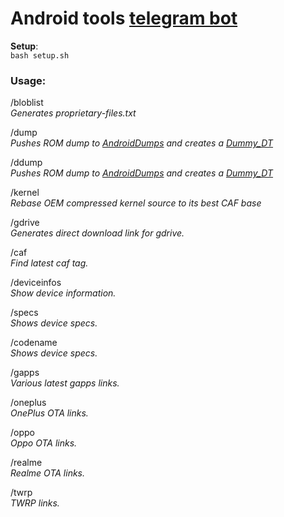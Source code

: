 
# Android tools [telegram bot](https://t.me/Android_tools_bot)
 
**Setup**:  
`bash setup.sh`  
  
### **Usage:**
  
/bloblist <Raw URL of all_files.txt>  
_Generates proprietary-files.txt_

/dump <OTA URL>  
_Pushes ROM dump to [AndroidDumps](https://github.com/AndroidDumps) and creates a [Dummy_DT](https://github.com/ShivamKumarJha/Dummy_DT)_

/ddump <Full OTA URL> <Patch OTA URL>  
_Pushes ROM dump to [AndroidDumps](https://github.com/AndroidDumps) and creates a [Dummy_DT](https://github.com/ShivamKumarJha/Dummy_DT)_

/kernel <kernel zip link> <repo name> <tag suffix>  
_Rebase OEM compressed kernel source to its best CAF base_

/gdrive <URL>  
_Generates direct download link for gdrive._

/caf <TAG OR PLATFORM>  
_Find latest caf tag._

/deviceinfos <codename>  
_Show device information._

/specs <codename>  
_Shows device specs._

/codename <brand device>  
_Shows device specs._

/gapps <codename>  
_Various latest gapps links._

/oneplus <codename>  
_OnePlus OTA links._

/oppo  
_Oppo OTA links._

/realme  
_Realme OTA links._

/twrp <codename>  
_TWRP links._
